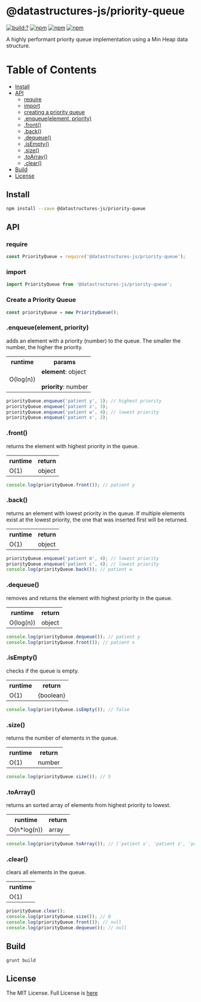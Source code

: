 # @datastructures-js/priority-queue

[![build:?](https://travis-ci.org/datastructures-js/priority-queue.svg?branch=master)](https://travis-ci.org/datastructures-js/priority-queue) 
[![npm](https://img.shields.io/npm/v/@datastructures-js/priority-queue.svg)](https://www.npmjs.com/package/@datastructures-js/priority-queue)
[![npm](https://img.shields.io/npm/dm/@datastructures-js/priority-queue.svg)](https://www.npmjs.com/package/@datastructures-js/priority-queue) [![npm](https://img.shields.io/badge/node-%3E=%206.0-blue.svg)](https://www.npmjs.com/package/@datastructures-js/priority-queue)

A highly performant priority queue implementation using a Min Heap data structure.

# Table of Contents
* [Install](#install)
* [API](#api)
  * [require](#require)
  * [import](#import)
  * [creating a priority queue](#create-a-priority-queue)
  * [.enqueue(element, priority)](#enqueueelement-priority)
  * [.front()](#front)
  * [.back()](#back)
  * [.dequeue()](#dequeue)
  * [.isEmpty()](#isEmpty)
  * [.size()](#size)
  * [.toArray()](#toarray)
  * [.clear()](#clear)
 * [Build](#build)
 * [License](#license)

## Install

```sh
npm install --save @datastructures-js/priority-queue
```

## API

### require

```js
const PriorityQueue = require('@datastructures-js/priority-queue');
```

### import

```js
import PriorityQueue from '@datastructures-js/priority-queue';
```

### Create a Priority Queue

```js
const priorityQueue = new PriorityQueue();
```


### .enqueue(element, priority)

adds an element with a priority (number) to the queue. The smaller the number, the higher the priority.

<table>
  <tr>
    <th>runtime</th>
    <th>params</th>
  </tr>
  <tr>
    <td>O(log(n))</td>
    <td>
       <b>element</b>: object
       <br><br>
       <b>priority</b>: number
    </td>
  </tr>
</table>

```js
priorityQueue.enqueue('patient y', 1); // highest priority
priorityQueue.enqueue('patient z', 3);
priorityQueue.enqueue('patient w', 4); // lowest priority
priorityQueue.enqueue('patient x', 2);
```

### .front()

returns the element with highest priority in the queue.

<table>
  <tr>
    <th>runtime</th>
    <th>return</th>
  </tr>
  <tr>
    <td>O(1)</td>
    <td>object</td>
  </tr>
</table>

```js
console.log(priorityQueue.front()); // patient y
```

### .back()

returns an element with lowest priority in the queue. If multiple elements exist at the lowest priority, the one that was inserted first will be returned.

<table>
  <tr>
    <th>runtime</th>
    <th>return</th>
  </tr>
  <tr>
    <td>O(1)</td>
    <td>object</td>
  </tr>
</table>

```js
priorityQueue.enqueue('patient m', 4); // lowest priority
priorityQueue.enqueue('patient c', 4); // lowest priority
console.log(priorityQueue.back()); // patient w
```

### .dequeue()

removes and returns the element with highest priority in the queue.

<table>
  <tr>
    <th>runtime</th>
    <th>return</th>
  </tr>
  <tr>
    <td>O(log(n))</td>
    <td>object</td>
  </tr>
</table>

```js
console.log(priorityQueue.dequeue()); // patient y
console.log(priorityQueue.front()); // patient x
```

### .isEmpty()

checks if the queue is empty.

<table>
  <tr>
    <th>runtime</th>
    <th>return</th>
  </tr>
  <tr>
    <td>O(1)</td>
    <td>{boolean}</td>
  </tr>
</table>

```js
console.log(priorityQueue.isEmpty()); // false
```

### .size()

returns the number of elements in the queue.

<table>
  <tr>
    <th>runtime</th>
    <th>return</th>
  </tr>
  <tr>
    <td>O(1)</td>
    <td>number</td>
  </tr>
</table>

```js
console.log(priorityQueue.size()); // 5
```

### .toArray()

returns an sorted array of elements from highest priority to lowest.

<table>
  <tr>
    <th>runtime</th>
    <th>return</th>
  </tr>
  <tr>
    <td>O(n*log(n))</td>
    <td>array</td>
  </tr>
</table>

```js
console.log(priorityQueue.toArray()); // ['patient x', 'patient z', 'patient c', 'patient w', 'patient m']
```

### .clear()
clears all elements in the queue.

<table>
  <tr>
    <th>runtime</th>
  </tr>
  <tr>
    <td>O(1)</td>
  </tr>
</table>

```js
priorityQueue.clear();
console.log(priorityQueue.size()); // 0
console.log(priorityQueue.front()); // null
console.log(priorityQueue.dequeue()); // null
```

## Build
```
grunt build
```

## License
The MIT License. Full License is [here](https://github.com/datastructures-js/priority-queue/blob/master/LICENSE)
